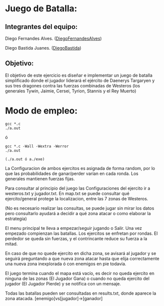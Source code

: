 # Juego de Batalla:


## Integrantes del equipo:

Diego Fernandes Alves. ([DiegoFernandesAlves](https://github.com/DiegoFernandesAlves))

Diego Bastida Juanes. ([DiegoBastida](https://github.com/DiegoBastida))

## Objetivo:

El objetivo de este ejercicio es diseñar e implementar un juego de batalla simplificado donde el jugador liderará el ejército de Daenerys Targaryen y sus tres dragones contra las fuerzas combinadas de Westeros (los generales Tywin, Jaimie, Cersei, Tyrion, Stannis y el Rey Muerto)


# Modo de empleo:

```
gcc *.c
./a.out
```
ó

```
gcc *.c -Wall -Wextra -Werror
./a.out
```

```(./a.out ó a./exe)```

La Configuracion de ambos ejercitos es asignada de forma random, por lo que las probabilidades de ganar/perder varían en cada ronda. Los generales mantienen fuerzas fijas.

Para consultar al principio del juego las Configuraciones del ejercito ir a westeros.txt y jugador.txt.
En map.txt se puede consultar qué ejercito/general protege la localizacion, entre las 7 zonas de Westeros. 

(No es necesario realizar las consultas, se puede jugar sin mirar los datos pero consultarlo ayudará a decidir a qué zona atacar o como elaborar la estrategia)

El menu principal te lleva a empezar/seguir jugando o Salir. 
Una vez empezado compienzan las batallas. Los ejercitos se enfretan por rondas. El perdedor se queda sin fuerzas, y el contrincante reduce su fuerza a la mitad. 

En caso de que no quede ejercito en dicha zona, se avisará al jugador y se seguirá preguntando a que nueva zona atacar hasta que elija correctamente una nueva zona inexplorada ó con enemigos en pie todavía.

El juego termina cuando el mapa está vacío, es decir no queda ejercito en ninguna de las zonas (El Jugador Gana) o cuando no queda ejercito del jugador (El Jugador Pierde) y se notifica con un mensaje. 

Todas las batallas pueden ser consultadas en results.txt, donde aparece la zona atacada. 
[enemigo]vs[jugador]->[ganador]
